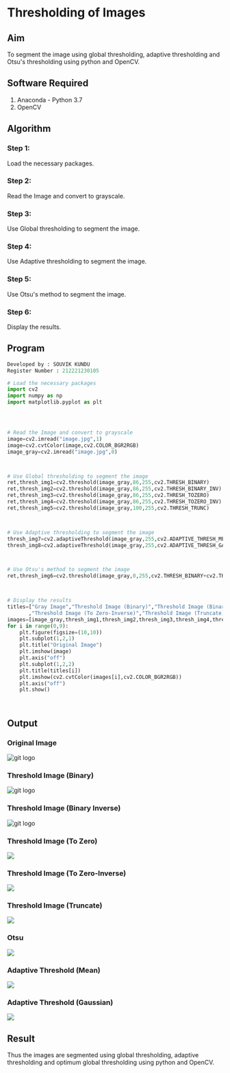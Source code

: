 # Thresholding of Images
## Aim
To segment the image using global thresholding, adaptive thresholding and Otsu's thresholding using python and OpenCV.

## Software Required
1. Anaconda - Python 3.7
2. OpenCV

## Algorithm

### Step 1:
Load the necessary packages.
<br>

### Step 2:
Read the Image and convert to grayscale.
<br>

### Step 3:
Use Global thresholding to segment the image.
<br>

### Step 4:
Use Adaptive thresholding to segment the image.
<br>

### Step 5:
Use Otsu's method to segment the image.
<br>

### Step 6:
Display the results.
<br>

## Program

```python
Developed by : SOUVIK KUNDU 
Register Number : 212221230105

# Load the necessary packages
import cv2
import numpy as np
import matplotlib.pyplot as plt




# Read the Image and convert to grayscale
image=cv2.imread("image.jpg",1)
image=cv2.cvtColor(image,cv2.COLOR_BGR2RGB)
image_gray=cv2.imread("image.jpg",0)



# Use Global thresholding to segment the image
ret,thresh_img1=cv2.threshold(image_gray,86,255,cv2.THRESH_BINARY)
ret,thresh_img2=cv2.threshold(image_gray,86,255,cv2.THRESH_BINARY_INV)
ret,thresh_img3=cv2.threshold(image_gray,86,255,cv2.THRESH_TOZERO)
ret,thresh_img4=cv2.threshold(image_gray,86,255,cv2.THRESH_TOZERO_INV)
ret,thresh_img5=cv2.threshold(image_gray,100,255,cv2.THRESH_TRUNC)



# Use Adaptive thresholding to segment the image
thresh_img7=cv2.adaptiveThreshold(image_gray,255,cv2.ADAPTIVE_THRESH_MEAN_C,cv2.THRESH_BINARY,11,2)
thresh_img8=cv2.adaptiveThreshold(image_gray,255,cv2.ADAPTIVE_THRESH_GAUSSIAN_C,cv2.THRESH_BINARY,11,2)



# Use Otsu's method to segment the image 
ret,thresh_img6=cv2.threshold(image_gray,0,255,cv2.THRESH_BINARY+cv2.THRESH_OTSU)



# Display the results
titles=["Gray Image","Threshold Image (Binary)","Threshold Image (Binary Inverse)","Threshold Image (To Zero)"
       ,"Threshold Image (To Zero-Inverse)","Threshold Image (Truncate)","Otsu","Adaptive Threshold (Mean)","Adaptive Threshold (Gaussian)"]
images=[image_gray,thresh_img1,thresh_img2,thresh_img3,thresh_img4,thresh_img5,thresh_img6,thresh_img7,thresh_img8]
for i in range(0,9):
    plt.figure(figsize=(10,10))
    plt.subplot(1,2,1)
    plt.title("Original Image")
    plt.imshow(image)
    plt.axis("off")
    plt.subplot(1,2,2)
    plt.title(titles[i])
    plt.imshow(cv2.cvtColor(images[i],cv2.COLOR_BGR2RGB))
    plt.axis("off")
    plt.show()




```
## Output

### Original Image
![git logo](./1.png)
<br>

### Threshold Image (Binary)
![git logo](./2.png)
<br>

### Threshold Image (Binary Inverse)
![git logo](./3.png)
<br>

### Threshold Image (To Zero)
![](./4.png)

### Threshold Image (To Zero-Inverse)
![](./5.png)

### Threshold Image (Truncate)
![](./6.png)

### Otsu
![](./7.png)

### Adaptive Threshold (Mean)
![](./8.png)

### Adaptive Threshold (Gaussian)
![](./9.png)
## Result
Thus the images are segmented using global thresholding, adaptive thresholding and optimum global thresholding using python and OpenCV.

